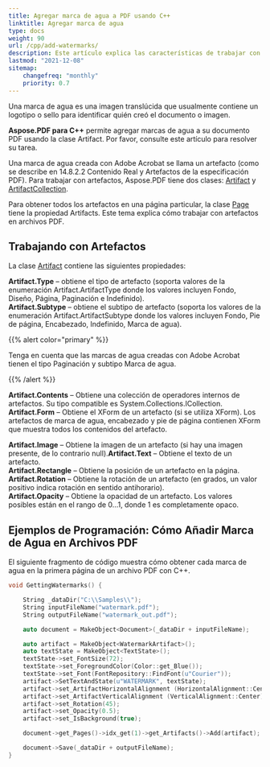 ```yaml
---
title: Agregar marca de agua a PDF usando C++
linktitle: Agregar marca de agua
type: docs
weight: 90
url: /cpp/add-watermarks/
description: Este artículo explica las características de trabajar con artefactos y obtener marcas de agua en PDFs usando programáticamente el C++.
lastmod: "2021-12-08"
sitemap:
    changefreq: "monthly"
    priority: 0.7
---
```


Una marca de agua es una imagen translúcida que usualmente contiene un logotipo o sello para identificar quién creó el documento o imagen.

**Aspose.PDF para C++** permite agregar marcas de agua a su documento PDF usando la clase Artifact. Por favor, consulte este artículo para resolver su tarea.

Una marca de agua creada con Adobe Acrobat se llama un artefacto (como se describe en 14.8.2.2 Contenido Real y Artefactos de la especificación PDF). Para trabajar con artefactos, Aspose.PDF tiene dos clases: [Artifact](https://reference.aspose.com/pdf/cpp/class/aspose.pdf.artifact) y [ArtifactCollection](https://reference.aspose.com/pdf/cpp/class/aspose.pdf.artifact_collection).

Para obtener todos los artefactos en una página particular, la clase [Page](https://reference.aspose.com/pdf/cpp/class/aspose.pdf.page) tiene la propiedad Artifacts. Este tema explica cómo trabajar con artefactos en archivos PDF.

## Trabajando con Artefactos

La clase [Artifact](https://reference.aspose.com/pdf/cpp/class/aspose.pdf.artifact) contiene las siguientes propiedades:

**Artifact.Type** – obtiene el tipo de artefacto (soporta valores de la enumeración Artifact.ArtifactType donde los valores incluyen Fondo, Diseño, Página, Paginación e Indefinido).  
**Artifact.Subtype** – obtiene el subtipo de artefacto (soporta los valores de la enumeración Artifact.ArtifactSubtype donde los valores incluyen Fondo, Pie de página, Encabezado, Indefinido, Marca de agua).

{{% alert color="primary" %}}

Tenga en cuenta que las marcas de agua creadas con Adobe Acrobat tienen el tipo Paginación y subtipo Marca de agua.

{{% /alert %}}

**Artifact.Contents** – Obtiene una colección de operadores internos de artefactos. Su tipo compatible es System.Collections.ICollection.  
**Artifact.Form** – Obtiene el XForm de un artefacto (si se utiliza XForm). Los artefactos de marca de agua, encabezado y pie de página contienen XForm que muestra todos los contenidos del artefacto.

**Artifact.Image** – Obtiene la imagen de un artefacto (si hay una imagen presente, de lo contrario null).**Artifact.Text** – Obtiene el texto de un artefacto.  
**Artifact.Rectangle** – Obtiene la posición de un artefacto en la página.  
**Artifact.Rotation** – Obtiene la rotación de un artefacto (en grados, un valor positivo indica rotación en sentido antihorario).  
**Artifact.Opacity** – Obtiene la opacidad de un artefacto. Los valores posibles están en el rango de 0…1, donde 1 es completamente opaco.

## Ejemplos de Programación: Cómo Añadir Marca de Agua en Archivos PDF

El siguiente fragmento de código muestra cómo obtener cada marca de agua en la primera página de un archivo PDF con C++.

```cpp
void GettingWatermarks() {

    String _dataDir("C:\\Samples\\");
    String inputFileName("watermark.pdf");
    String outputFileName("watermark_out.pdf");

    auto document = MakeObject<Document>(_dataDir + inputFileName);

    auto artifact = MakeObject<WatermarkArtifact>();
    auto textState = MakeObject<TextState>();
    textState->set_FontSize(72);
    textState->set_ForegroundColor(Color::get_Blue());
    textState->set_Font(FontRepository::FindFont(u"Courier"));
    artifact->SetTextAndState(u"WATERMARK", textState);
    artifact->set_ArtifactHorizontalAlignment (HorizontalAlignment::Center);
    artifact->set_ArtifactVerticalAlignment (VerticalAlignment::Center);
    artifact->set_Rotation(45);
    artifact->set_Opacity(0.5);
    artifact->set_IsBackground(true);

    document->get_Pages()->idx_get(1)->get_Artifacts()->Add(artifact);

    document->Save(_dataDir + outputFileName);
}
```